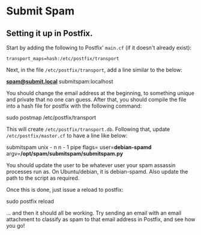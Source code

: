 # Submit Spam

## Setting it up in Postfix.

Start by adding the following to Postfix' `main.cf` (if it doesn't already exist):

    transport_maps=hash:/etc/postfix/transport

Next, in the file `/etc/postfix/transport`, add a line similar to the below:

  **spam@submit.local** submitspam:localhost

You should change the email address at the beginning, to something unique and private that no one can guess.
After that, you should compile the file into a hash file for postfix with the following command:

  sudo postmap /etc/postfix/transport

This will create `/etc/postfix/transport.db`. 
Following that, update `/etc/postfix/master.cf` to have a line like below:

  submitspam unix   -       n       n       -       1       pipe
  flags= user=**debian-spamd** argv=**/opt/spam/submitspam/submitspam.py**

You should update the user to be whatever user your spam assassin processes run as. On Ubuntu/debian, it is debian-spamd.
Also update the path to the script as required.

Once this is done, just issue a reload to postfix:

  sudo postfix reload

... and then it should all be working. Try sending an email with an email attachment to classify as spam to that email address in Postfix, and see how you go!
